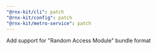 ```yaml
---
"@rnx-kit/cli": patch
"@rnx-kit/config": patch
"@rnx-kit/metro-service": patch
---
```


Add support for "Random Access Module" bundle format
